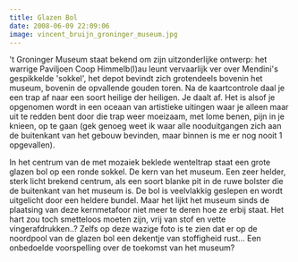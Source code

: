 ```yaml
---
title: Glazen Bol
date: 2008-06-09 22:09:06
image: vincent_bruijn_groninger_museum.jpg
---
```


't Groninger Museum staat bekend om zijn uitzonderlijke ontwerp: het warrige Paviljoen Coop Himmelb(l)au leunt vervaarlijk ver over Mendini's gespikkelde 'sokkel', het depot bevindt zich grotendeels bovenin het museum, bovenin de opvallende gouden toren. Na de kaartcontrole daal je een trap af naar een soort heilige der heiligen. Je daalt af. Het is alsof je opgenomen wordt in een oceaan van artistieke uitingen waar je alleen maar uit te redden bent door die trap weer moeizaam, met lome benen, pijn in je knieen, op te gaan (gek genoeg weet ik waar alle nooduitgangen zich aan de buitenkant van het gebouw bevinden, maar binnen is me er nog nooit 1 opgevallen).

In het centrum van de met mozaiek beklede wenteltrap staat een grote glazen bol op een ronde sokkel. De kern van het museum. Een zeer helder, sterk licht brekend centrum, als een soort blanke pit in de ruwe bolster die de buitenkant van het museum is. De bol is veelvlakkig geslepen en wordt uitgelicht door een heldere bundel. Maar het lijkt het museum sinds de plaatsing van deze kernmetafoor niet meer te deren hoe ze erbij staat. Het hart zou toch smetteloos moeten zijn, vrij van stof en vette vingerafdrukken..? Zelfs op deze wazige foto is te zien dat er op de noordpool van de glazen bol een dekentje van stoffigheid rust... Een onbedoelde voorspelling over de toekomst van het museum?
